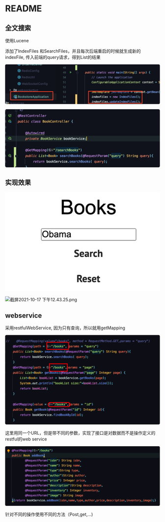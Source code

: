 # README

## 全文搜索

使用Lucene

添加了IndexFiles 和SearchFiles，并且每次后端重启的时候就生成新的indexFile, 传入前端的query请求，得到List<Book>的结果

![Untitled](README%20336fc23bbb714e7ca3f91f6868ac1e2a/Untitled.png)

![Untitled](README%20336fc23bbb714e7ca3f91f6868ac1e2a/Untitled%201.png)

## 实现效果

![截屏2021-10-17 下午12.43.18.png](README%20336fc23bbb714e7ca3f91f6868ac1e2a/%E6%88%AA%E5%B1%8F2021-10-17_%E4%B8%8B%E5%8D%8812.43.18.png)

![截屏2021-10-17 下午12.43.25.png](README%20336fc23bbb714e7ca3f91f6868ac1e2a/%E6%88%AA%E5%B1%8F2021-10-17_%E4%B8%8B%E5%8D%8812.43.25.png)

## webservice

采用restfulWebService, 因为只有查询，所以就用getMapping

![image-20211022001422878](README%20336fc23bbb714e7ca3f91f6868ac1e2a/image-20211022001422878.png)

这里用同一个URL，但是带不同的参数，实现了接口是对数据而不是操作定义的restful的web service

![image-20211022001521573](README%20336fc23bbb714e7ca3f91f6868ac1e2a/image-20211022001521573.png)

针对不同的操作使用不同的方法（Post,get,...)

